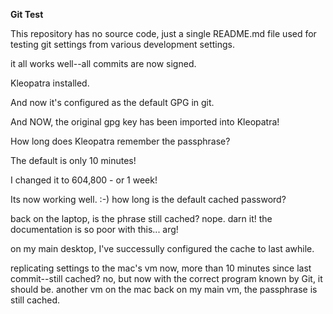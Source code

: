 **Git Test**

This repository has no source code, just a single README.md file used for testing git settings from various development settings.

it all works well--all commits are now signed.

Kleopatra installed.

And now it's configured as the default GPG in git.

And NOW, the original gpg key has been imported into Kleopatra!

How long does Kleopatra remember the passphrase?

The default is only 10 minutes!

I changed it to 604,800 - or 1 week!

Its now working well.   :-)
how long is the default cached password?

back on the laptop, is the phrase still cached?
nope. darn it! the documentation is so poor with this...  arg!

on my main desktop, I've successully configured the cache to last awhile.

replicating settings to the mac's vm
now, more than 10 minutes since last commit--still cached?
no, but now with the correct program known by Git, it should be.
another vm on the mac
back on my main vm, the passphrase is still cached.